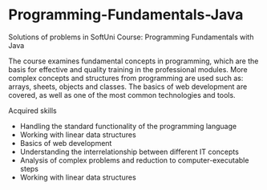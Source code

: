 # Programming-Fundamentals-Java
Solutions of problems in SoftUni Course: Programming Fundamentals with Java

The course examines fundamental concepts in programming, which are the basis for effective and quality training in the professional modules. More complex concepts and structures from programming are used such as: arrays, sheets, objects and classes. The basics of web development are covered, as well as one of the most common technologies and tools.

Acquired skills

- Handling the standard functionality of the programming language
- Working with linear data structures
- Basics of web development
- Understanding the interrelationship between different IT concepts
- Analysis of complex problems and reduction to computer-executable steps
- Working with linear data structures
